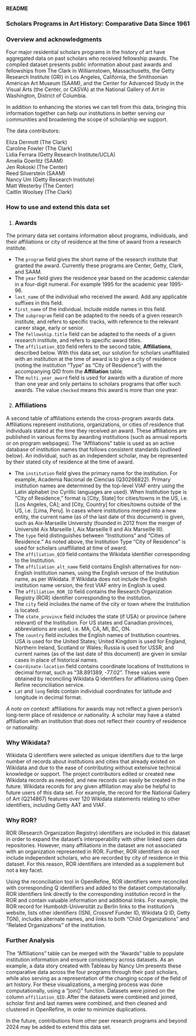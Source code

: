 **README**

### Scholars Programs in Art History: Comparative Data Since 1961

### Overview and acknowledgments

Four major residential scholars programs in the history of art have aggregated data on past scholars who received fellowship awards. The compiled dataset presents public information about past awards and fellowships from The Clark in Williamstown, Massachusetts, the Getty Research Institute (GRI) in Los Angeles, California, the Smithsonian American Art Museum (SAAM), and the Center for Advanced Study in the Visual Arts (the Center, or CASVA) at the National Gallery of Art in Washington, District of Columbia.

In addition to enhancing the stories we can tell from this data, bringing this information together can help our institutions in better serving our communities and broadening the scope of scholarship we support.

The data contributors:

Eliza Dermott (The Clark)  
Caroline Fowler (The Clark)  
Lidia Ferrara (Getty Research Institute/UCLA)  
Amelia Goerlitz (SAAM)  
Jen Rokoski (The Center)  
Reed Silverstein (SAAM)  
Nancy Um (Getty Research Institute)  
Matt Westerby (The Center)  
Caitlin Woolsey (The Clark)

### How to use and extend this data set

1. ### Awards

The primary data set contains information about programs, individuals, and their affiliations or city of residence at the time of award from a research institute.

* The `program` field gives the short name of the research institute that granted the award. Currently these programs are Center, Getty, Clark, and SAAM.  
* The `year` field gives the residence year based on the academic calendar in a four-digit numeral. For example 1995 for the academic year 1995-96.  
* `last_name` of the individual who received the award. Add any applicable suffixes in this field.  
* `first_name` of the individual. Include middle names in this field.  
* The `subprogram` field can be adapted to the needs of a given research institute, and refers to specific tracks, with reference to the relevant career stage, early or senior.  
* The `fellowship.title` field can be adapted to the needs of a given research institute, and refers to specific award titles.  
* The `affiliation_QID` field refers to the second table, **Affiliations**, described below. With this data set, our solution for scholars unaffiliated with an institution at the time of award is to give a city of residence (noting the institution “Type” as “City of Residence”) with the accompanying QID from the **Affiliation** table.
* The `multi.year_award` field is used for awards with a duration of more than one year and only pertains to scholars programs that offer such awards. The value `checked` means this award is more than one year.

2. ### Affiliations

A second table of affiliations extends the cross-program awards data. Affiliations represent institutions, organizations, or cities of residence that individuals stated at the time they received an award. These affiliations are published in various forms by awarding institutions (such as annual reports or on program webpages). The “Affiliations” table is used as an active database of institution names that follows consistent standards (outlined below). An individual, such as an independent scholar, may be represented by their stated city of residence at the time of award. 

* The `institution` field gives the primary name for the institution. For example, Academia Nacional de Ciencias (Q30266822). Primary institution names are determined by the top-level VIAF entry using the Latin alphabet (no Cyrillic languages are used). When Institution type is “City of Residence,” format is \[City, State\] for cities/towns in the US, i.e. \[Los Angeles, CA\]; and \[City, Country\] for cities/towns outside of the US, i.e. \[Lima, Peru\]. In cases where institutions merged into a new entity, the current name (as of the last date of this document) is given, such as Aix-Marseille University (founded in 2012 from the merger of Université Aix Marseille I, Aix Marseille II and Aix Marseille III).  
* The `type` field distinguishes between “Institutions” and “Cities of Residence.” As noted above, the Institution Type “City of Residence” is used for scholars unaffiliated at time of award.  
* The `affiliation_QID` field contains the Wikidata identifier corresponding to the Institution.   
* The `affiliation_alt_name` field contains English alternatives for non-English institution names, using the English version of the Institution name, as per Wikidata. If Wikidata does not include the English institution name version, the first VIAF entry in English is used.  
* The `affiliation_ROR_ID` field contains the Research Organization Registry (ROR) identifier corresponding to the institution.  
* The `city` field includes the name of the city or town where the Institution is located.  
* The `state_province` field includes the state (if USA) or province (where relevant) of the Institution. For US states and Canadian provinces, abbreviations are used, i.e. MA, CA, MI, BC, ON.   
* The `country` field includes the English names of Institution countries. USA is used for the United States; United Kingdom is used for England, Northern Ireland, Scotland or Wales; Russia is used for USSR, and current names (as of the last date of this document) are given in similar cases in place of historical names.  
* `Coordinate-location` field contains coordinate locations of Institutions in decimal format, such as “38.891389, \-77.02”. These values were obtained by reconciling Wikidata Q identifiers for affiliations using Open Refine reconciliation service.  
* `Lat` and `long` fields contain individual coordinates for latitude and longitude in decimal format.  

*A note on context*: affiliations for awards may not reflect a given person’s long-term place of residence or nationality. A scholar may have a stated affiliation with an institution that does not reflect their country of residence or nationality.

### Why Wikidata?

Wikidata Q identifiers were selected as unique identifiers due to the large number of records about institutions and cities that already existed on Wikidata and due to the ease of contributing without extensive technical knowledge or support. The project contributors edited or created new Wikidata records as needed, and new records can easily be created in the future. Wikidata records for any given affiliation may also be helpful to future users of this data set. For example, the record for the National Gallery of Art (Q214867) features over 120 Wikidata statements relating to other identifiers, including Getty AAT and VIAF.

### Why ROR?

ROR (Research Organization Registry) identifiers are included in this dataset in order to expand the dataset’s interoperability with other linked open data repositories. However, many affiliations in the dataset are not associated with an organization represented in ROR. Further, ROR identifiers do not include independent scholars, who are recorded by city of residence in this dataset. For this reason, ROR identifiers are intended as a supplement but not a key facet.

Using the reconciliation tool in OpenRefine, ROR identifiers were reconciled with corresponding Q identifiers and added to the dataset computationally. ROR identifiers link directly to the corresponding institution record in the ROR and contain valuable information and additional links. For example, the ROR record for Humboldt-Universität zu Berlin links to the institution’s website, lists other identifiers (ISNI, Crossref Funder ID, Wikidata Q ID, Getty TGN), includes alternate names, and links to both “Child Organizations” and “Related Organizations” of the institution.

### Further Analysis

The “Affiliations” table can be merged with the “Awards” table to populate institution information and ensure consistency across datasets. As an example, a data story created with Tableau by Nancy Um presents these comparative data across the four programs through their past scholars, while also serving as a representation of the changing scope of the field of art history. For these visualizations, a merging process was done computationally, using a “join()” function. Datasets were joined on the column `affiliation_QID.`After the datasets were combined and joined, scholar first and last names were combined, and then cleaned and clustered in OpenRefine, in order to minimize duplications. 

In the future, contributions from other peer research programs and beyond 2024 may be added to extend this data set.

